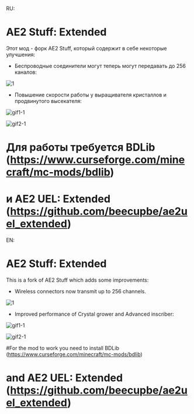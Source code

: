 RU:

# AE2 Stuff: Extended

Этот мод - форк AE2 Stuff, который содержит в себе некоторые улучшения:

- Беспроводные соединители могут теперь могут передавать до 256 каналов:

![1](https://github.com/beecupbe/ae2stuff_extended/assets/115642276/9d6dc5f2-f2fd-4d6f-8664-077e6b99f979)

- Повышение скорости работы у выращивателя кристаллов и продвинутого высекателя:


![gif1-1](https://github.com/beecupbe/ae2stuff_extended/assets/115642276/74ac5e40-65f6-4d81-920e-3dcc578c03ec)

![gif2-1](https://github.com/beecupbe/ae2stuff_extended/assets/115642276/004b697d-dcc4-41a7-8839-14c25fa23fb4)

# Для работы требуется BDLib (https://www.curseforge.com/minecraft/mc-mods/bdlib)

# и AE2 UEL: Extended (https://github.com/beecupbe/ae2uel_extended)

EN:


# AE2 Stuff: Extended

This is a fork of AE2 Stuff which adds some improvements:

- Wireless connectors now transmit up to 256 channels.

![1](https://github.com/beecupbe/ae2stuff_extended/assets/115642276/9d6dc5f2-f2fd-4d6f-8664-077e6b99f979)

- Improved performance of Crystal grower and Advanced inscriber:


![gif1-1](https://github.com/beecupbe/ae2stuff_extended/assets/115642276/74ac5e40-65f6-4d81-920e-3dcc578c03ec)

![gif2-1](https://github.com/beecupbe/ae2stuff_extended/assets/115642276/004b697d-dcc4-41a7-8839-14c25fa23fb4)

#For the mod to work you need to install BDLib (https://www.curseforge.com/minecraft/mc-mods/bdlib)

# and AE2 UEL: Extended (https://github.com/beecupbe/ae2uel_extended)
